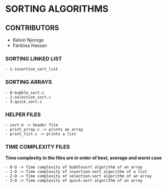 # SORTING ALGORITHMS

## CONTRIBUTORS

   - Kelvin Njoroge
   - Fardosa Hassan

### SORTING LINKED LIST

	- 1-insertion_sort_list

### SORTING ARRAYS

	- 0-bubble_sort.c
	- 2-selection_sort.c
	- 3-quick_sort.c

### HELPER FILES

	- sort.h -> header file
	- print_array.c -> prints an array
	- print_list.c -> prints a list

### TIME COMPLEXITY FILES
**Time complexity in the files are in order of best, average and worst case**

	- 0-O -> Time complexity of bubblesort algorithm of an array
	- 1-O -> Time complexity of insertion-sort algorithm of a list
	- 2-O -> Time complexity of selection-sort algorithm of an array
	- 3-O -> Time complexity of quick-sort algorithm of an array
